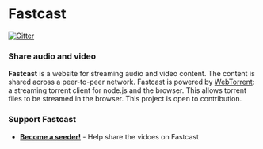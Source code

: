 Fastcast
========

[![Gitter](https://badges.gitter.im/Join%20Chat.svg)](https://gitter.im/jakefb/fastcast?utm_source=badge&utm_medium=badge&utm_campaign=pr-badge&utm_content=badge)

### Share audio and video

**Fastcast** is a website for streaming audio and video content. The content is shared across a peer-to-peer network. Fastcast is powered by [WebTorrent](http://webtorrent.io): a streaming torrent client for node.js and the browser. This allows torrent files to be streamed in the browser. This project is open to contribution.

### Support Fastcast

- **[Become a seeder!](http://fastcast.nz/seed.html)** - Help share the vidoes on Fastcast
